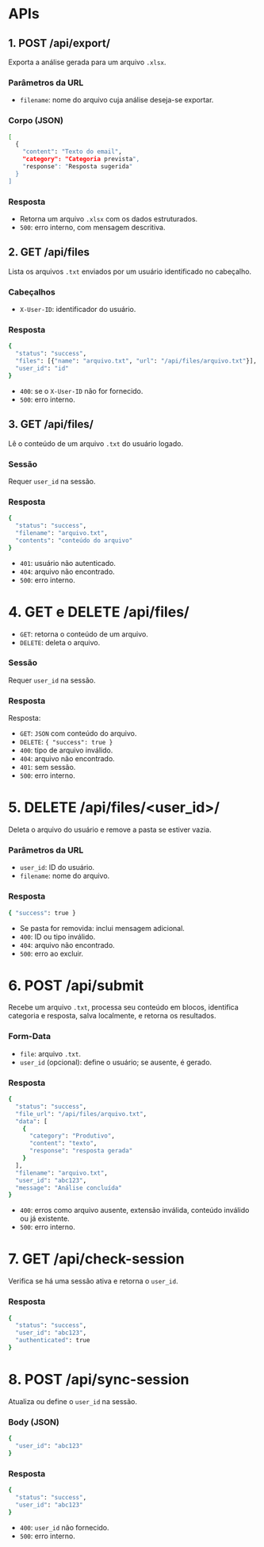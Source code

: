 # APIs

## 1. POST /api/export/<filename>
Exporta a análise gerada para um arquivo ```.xlsx```.

### Parâmetros da URL
- ```filename```: nome do arquivo cuja análise deseja-se exportar.

### Corpo (JSON)
```bash
[
  {
    "content": "Texto do email",
    "category": "Categoria prevista",
    "response": "Resposta sugerida"
  }
]
```

### Resposta
- Retorna um arquivo ```.xlsx``` com os dados estruturados.
- ```500```: erro interno, com mensagem descritiva.



## 2. GET /api/files
Lista os arquivos ```.txt``` enviados por um usuário identificado no cabeçalho.

### Cabeçalhos
- ```X-User-ID```: identificador do usuário.

### Resposta
```bash
{
  "status": "success",
  "files": [{"name": "arquivo.txt", "url": "/api/files/arquivo.txt"}],
  "user_id": "id"
}
```
- ```400```: se o ```X-User-ID``` não for fornecido.
- ```500```: erro interno.




## 3. GET /api/files/<filename>
Lê o conteúdo de um arquivo ```.txt``` do usuário logado.

### Sessão
Requer ```user_id``` na sessão.

### Resposta
```bash
{
  "status": "success",
  "filename": "arquivo.txt",
  "contents": "conteúdo do arquivo"
}
```
- ```401```: usuário não autenticado.
- ```404```: arquivo não encontrado.
- ```500```: erro interno.




# 4. GET e DELETE /api/files/<filename>
- ```GET```: retorna o conteúdo de um arquivo.
- ```DELETE```: deleta o arquivo.

### Sessão
Requer ```user_id``` na sessão.

### Resposta
Resposta:
- ```GET```: ```JSON``` com conteúdo do arquivo.
- ```DELETE```: ```{ "success": true }```
- ```400```: tipo de arquivo inválido.
- ```404```: arquivo não encontrado.
- ```401```: sem sessão.
- ```500```: erro interno.



# 5. DELETE /api/files/<user_id>/<filename>
Deleta o arquivo do usuário e remove a pasta se estiver vazia.

### Parâmetros da URL
- ```user_id```: ID do usuário.
- ```filename```: nome do arquivo.

### Resposta
```bash
{ "success": true }
```
- Se pasta for removida: inclui mensagem adicional.
- ```400```: ID ou tipo inválido.
- ```404```: arquivo não encontrado.
- ```500```: erro ao excluir.




# 6. POST /api/submit
Recebe um arquivo ```.txt```, processa seu conteúdo em blocos, identifica categoria e resposta, salva localmente, e retorna os resultados.

### Form-Data
- ```file```: arquivo ```.txt```.
- ```user_id``` (opcional): define o usuário; se ausente, é gerado.

### Resposta
```bash
{
  "status": "success",
  "file_url": "/api/files/arquivo.txt",
  "data": [
    {
      "category": "Produtivo",
      "content": "texto",
      "response": "resposta gerada"
    }
  ],
  "filename": "arquivo.txt",
  "user_id": "abc123",
  "message": "Análise concluída"
}

```
- ```400```: erros como arquivo ausente, extensão inválida, conteúdo inválido ou já existente.
- ```500```: erro interno.

# 7. GET /api/check-session
Verifica se há uma sessão ativa e retorna o ```user_id```.

### Resposta
```bash
{
  "status": "success",
  "user_id": "abc123",
  "authenticated": true
}
```


# 8. POST /api/sync-session
Atualiza ou define  o ```user_id``` na sessão.

### Body (JSON)
```bash
{
  "user_id": "abc123"
}
```

### Resposta
```bash
{
  "status": "success",
  "user_id": "abc123"
}
```
- ```400```: ```user_id``` não fornecido.
- ```500```: erro interno.